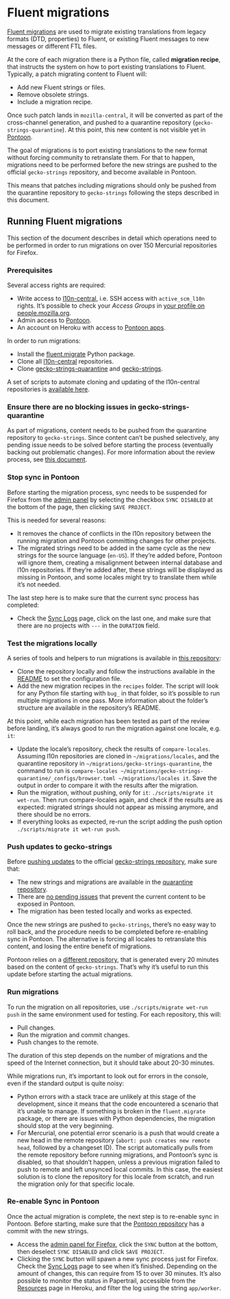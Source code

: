 # Fluent migrations

[Fluent migrations](https://firefox-source-docs.mozilla.org/l10n/migrations/index.html) are used to migrate existing translations from legacy formats (DTD, properties) to Fluent, or existing Fluent messages to new messages or different FTL files.

At the core of each migration there is a Python file, called **migration recipe**, that instructs the system on how to port existing translations to Fluent. Typically, a patch migrating content to Fluent will:
* Add new Fluent strings or files.
* Remove obsolete strings.
* Include a migration recipe.

Once such patch lands in `mozilla-central`, it will be converted as part of the cross-channel generation, and pushed to a quarantine repository (`gecko-strings-quarantine`). At this point, this new content is not visible yet in [Pontoon](https://pontoon.mozilla.org/).

The goal of migrations is to port existing translations to the new format without forcing community to retranslate them. For that to happen, migrations need to be performed before the new strings are pushed to the official `gecko-strings` repository, and become available in Pontoon.

This means that patches including migrations should only be pushed from the quarantine repository to `gecko-strings` following the steps described in this document.

## Running Fluent migrations

This section of the document describes in detail which operations need to be performed in order to run migrations on over 150 Mercurial repositories for Firefox.

### Prerequisites

Several access rights are required:
* Write access to [l10n-central](https://hg.mozilla.org/l10n-central), i.e. SSH access with `active_scm_l10n` rights. It’s possible to check your *Access Groups* in [your profile on people.mozilla.org](https://people.mozilla.org/e#nav-access-groups).
* Admin access to [Pontoon](https://pontoon.mozilla.org/).
* An account on Heroku with access to [Pontoon apps](https://dashboard.heroku.com/apps/mozilla-pontoon/resources).

In order to run migrations:
* Install the [fluent.migrate](https://pypi.org/project/fluent.migrate/) Python package.
* Clone all [l10n-central](https://hg.mozilla.org/l10n-central) repositories.
* Clone [gecko-strings-quarantine](https://hg.mozilla.org/l10n/gecko-strings-quarantine/) and [gecko-strings](https://hg.mozilla.org/l10n/gecko-strings).

A set of scripts to automate cloning and updating of the l10n-central repositories is [available here](https://github.com/flodolo/scripts/tree/master/mozilla_l10n/clone_hgmo).

### Ensure there are no blocking issues in gecko-strings-quarantine

As part of migrations, content needs to be pushed from the quarantine repository to `gecko-strings`. Since content can’t be pushed selectively, any pending issue needs to be solved before starting the process (eventually backing out problematic changes). For more information about the review process, see [this document](review.md).

### Stop sync in Pontoon

Before starting the migration process, sync needs to be suspended for Firefox from the [admin panel](https://pontoon.mozilla.org/admin/projects/firefox/) by selecting the checkbox `SYNC DISABLED` at the bottom of the page, then clicking `SAVE PROJECT`.

This is needed for several reasons:
* It removes the chance of conflicts in the l10n repository between the running migration and Pontoon committing changes for other projects.
* The migrated strings need to be added in the same cycle as the new strings for the source language (`en-US`). If they’re added before, Pontoon will ignore them, creating a misalignment between internal database and l10n repositories. If they’re added after, these strings will be displayed as missing in Pontoon, and some locales might try to translate them while it’s not needed.

The last step here is to make sure that the current sync process has completed:
* Check the [Sync Logs](https://pontoon.mozilla.org/sync/log/) page, click on the last one, and make sure that there are no projects with `---` in the `DURATION` field.

### Test the migrations locally

A series of tools and helpers to run migrations is available in [this repository](https://github.com/flodolo/fluent-migrations):
* Clone the repository locally and follow the instructions available in the [README](https://github.com/flodolo/fluent-migrations/blob/master/README.md) to set the configuration file.
* Add the new migration recipes in the `recipes` folder. The script will look for any Python file starting with `bug_` in that folder, so it’s possible to run multiple migrations in one pass. More information about the folder’s structure are available in the repository’s README.

At this point, while each migration has been tested as part of the review before landing, it’s always good to run the migration against one locale, e.g. `it`:
* Update the locale’s repository, check the results of `compare-locales`. Assuming l10n repositories are cloned in `~/migrations/locales`, and the quarantine repository in `~/migrations/gecko-strings-quarantine`, the command to run is `compare-locales ~/migrations/gecko-strings-quarantine/_configs/browser.toml ~/migrations/locales it`. Save the output in order to compare it with the results after the migration.
* Run the migration, without pushing, only for `it`: `./scripts/migrate it wet-run`. Then run compare-locales again, and check if the results are as expected: migrated strings should not appear as missing anymore, and there should be no errors.
* If everything looks as expected, re-run the script adding the push option `./scripts/migrate it wet-run push`.

### Push updates to gecko-strings

Before [pushing updates](review.md#push-reviewed-strings-to-gecko-strings) to the official [gecko-strings repository](https://hg.mozilla.org/l10n/gecko-strings), make sure that:
* The new strings and migrations are available in the [quarantine repository](https://hg.mozilla.org/l10n/gecko-strings-quarantine).
* There are [no pending issues](#ensure-there-are-no-blocking-issues-in-gecko-strings-quarantine) that prevent the current content to be exposed in Pontoon.
* The migration has been tested locally and works as expected.

Once the new strings are pushed to `gecko-strings`, there’s no easy way to roll back, and the procedure needs to be completed before re-enabling sync in Pontoon. The alternative is forcing all locales to retranslate this content, and losing the entire benefit of migrations.

Pontoon relies on a [different repository](https://hg.mozilla.org/users/m_owca.info/firefox-central/), that is generated every 20 minutes based on the content of `gecko-strings`. That’s why it’s useful to run this update before starting the actual migrations.

### Run migrations

To run the migration on all repositories, use `./scripts/migrate wet-run push` in the same environment used for testing. For each repository, this will:
* Pull changes.
* Run the migration and commit changes.
* Push changes to the remote.

The duration of this step depends on the number of migrations and the speed of the Internet connection, but it should take about 20-30 minutes.

While migrations run, it’s important to look out for errors in the console, even if the standard output is quite noisy:
* Python errors with a stack trace are unlikely at this stage of the development, since it means that the code encountered a scenario that it’s unable to manage. If something is broken in the `fluent.migrate` package, or there are issues with Python dependencies, the migration should stop at the very beginning.
* For Mercurial, one potential error scenario is a push that would create a new head in the remote repository (`abort: push creates new remote head`, followed by a changeset ID). The script automatically pulls from the remote repository before running migrations, and Pontoon’s sync is disabled, so that shouldn’t happen, unless a previous migration failed to push to remote and left unsynced local commits. In this case, the easiest solution is to clone the repository for this locale from scratch, and run the migration only for that specific locale.

### Re-enable Sync in Pontoon

Once the actual migration is complete, the next step is to re-enable sync in Pontoon. Before starting, make sure that the [Pontoon repository](https://hg.mozilla.org/users/m_owca.info/firefox-central/) has a commit with the new strings.

* Access the [admin panel for Firefox](https://pontoon.mozilla.org/admin/projects/firefox/), click the `SYNC` button at the bottom, then deselect `SYNC DISABLED` and click `SAVE PROJECT`.
* Clicking the `SYNC` button will spawn a new sync process just for Firefox. Check the [Sync Logs](https://pontoon.mozilla.org/sync/log/) page to see when it’s finished. Depending on the amount of changes, this can require from 15 to over 30 minutes. It’s also possible to monitor the status in Papertrail, accessible from the [Resources](https://dashboard.heroku.com/apps/mozilla-pontoon/resources) page in Heroku, and filter the log using the string `app/worker`.
